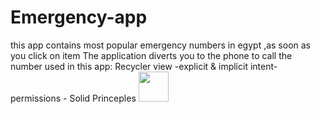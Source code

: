 # Emergency-app
this app contains most popular emergency numbers in egypt ,as soon as you click on item The application diverts you to the phone to call the number
used in this app:
Recycler view -explicit & implicit intent- permissions - Solid Princeples
<img src="![screen1](https://user-images.githubusercontent.com/114820994/194713510-90b92301-5112-4094-a01d-3887e12b54cc.jpg)
" width="48">
 

